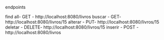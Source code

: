 endpoints

find all- GET - http://localhost:8080/livros
buscar - GET- http://localhost:8080/livros/15
alterar - PUT- http://localhost:8080/livros/15
deletar - DELETE- http://localhost:8080/livros/15
inserir - POST - http://localhost:8080/livros
